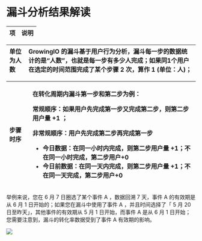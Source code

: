 # 漏斗分析结果解读

| 项 | 说明 |
| :--- | :--- |


| 单位为人数 | GrowingIO 的漏斗基于用户行为分析，漏斗每一步的数据统计的是“**人数**”，也就是每一步有多少人完成；如果同1个用户在选定的时间范围完成了某个步骤 2 次，算作 1 \(单位：人\)； |
| :--- | :--- |


<table>
  <thead>
    <tr>
      <th style="text-align:left">&#x6B65;&#x9AA4;&#x65F6;&#x5E8F;</th>
      <th style="text-align:left">
        <p>&#x5728;&#x8F6C;&#x5316;&#x5468;&#x671F;&#x5185;&#x6F0F;&#x6597;&#x7B2C;&#x4E00;&#x6B65;&#x548C;&#x7B2C;&#x4E8C;&#x6B65;&#x4E3A;&#x4F8B;&#xFF1A;</p>
        <p>&#x5E38;&#x89C4;&#x987A;&#x5E8F;&#xFF1A;&#x5982;&#x679C;&#x7528;&#x6237;&#x5148;&#x5B8C;&#x6210;&#x7B2C;&#x4E00;&#x6B65;&#x53C8;&#x5B8C;&#x6210;&#x7B2C;&#x4E8C;&#x6B65;&#xFF0C;&#x5219;&#x7B2C;&#x4E8C;&#x6B65;&#x7528;&#x6237;&#x91CF;
          +1 &#xFF1B;</p>
        <p>&#x975E;&#x5E38;&#x89C4;&#x987A;&#x5E8F;&#xFF1A;&#x7528;&#x6237;&#x5148;&#x5B8C;&#x6210;&#x7B2C;&#x4E8C;&#x6B65;&#x518D;&#x5B8C;&#x6210;&#x7B2C;&#x4E00;&#x6B65;</p>
        <ul>
          <li>&#x4ECA;&#x65E5;&#x6570;&#x636E;&#xFF1A;&#x5728;&#x540C;&#x4E00;&#x5C0F;&#x65F6;&#x5185;&#x5B8C;&#x6210;&#xFF0C;&#x5219;&#x7B2C;&#x4E8C;&#x6B65;&#x7528;&#x6237;&#x91CF;
            +1&#xFF1B;&#x4E0D;&#x5728;&#x540C;&#x4E00;&#x5C0F;&#x65F6;&#x5B8C;&#x6210;&#xFF0C;&#x7B2C;&#x4E8C;&#x6B65;&#x7528;&#x6237;+0</li>
          <li>&#x4ECA;&#x65E5;&#x524D;&#x6570;&#x636E;&#xFF1A;&#x5728;&#x540C;&#x4E00;&#x5929;&#x5185;&#x5B8C;&#x6210;&#xFF0C;&#x5219;&#x7B2C;&#x4E8C;&#x6B65;&#x7528;&#x6237;&#x91CF;
            +1&#xFF1B;&#x4E0D;&#x5728;&#x540C;&#x4E00;&#x5929;&#x5B8C;&#x6210;&#xFF0C;&#x7B2C;&#x4E8C;&#x6B65;&#x7528;&#x6237;+0</li>
        </ul>
      </th>
    </tr>
  </thead>
  <tbody></tbody>
</table>

举例来说，您在 6 月 7 日圈选了某个事件 A ，数据回溯 7 天，事件 A 的有效期是从 6 月 1 日开始的；如果您在漏斗中使用了事件 A ，并且时间选择了「 5 月 20 日至昨天」，其他事件的有效期从 5 月 1 日开始，而事件 A 是从 6 月 1 日开始；您需要注意到，漏斗的转化率数据受到了事件 A 有效期的影响。

![](https://github.com/growingio/growingio-docs-v3/tree/d520f4a494f6c0635c83422f55c665597e79ee96/.gitbook/assets/image%20%28173%29.png)

